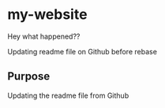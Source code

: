 # my-website

Hey what happened??

Updating readme file on Github before rebase

## Purpose

Updating the readme file from Github

